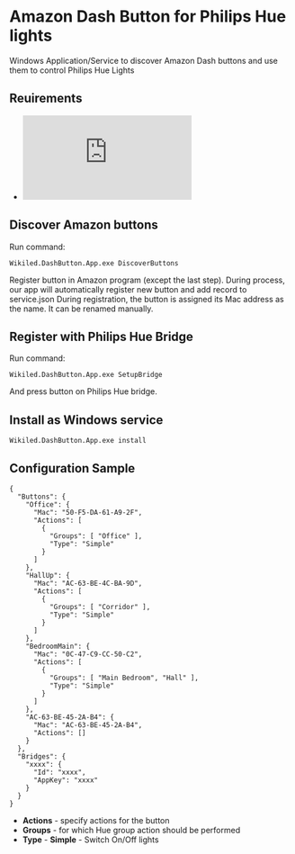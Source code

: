 # Amazon Dash Button for Philips Hue lights 

Windows Application/Service to discover Amazon Dash buttons and use them to control Philips Hue Lights

## Reuirements

* ![WinpCap](https://www.winpcap.org/install/default.htm)


## Discover Amazon buttons

Run command:
```
Wikiled.DashButton.App.exe DiscoverButtons
```

Register button in Amazon program (except the last step). 
During process, our app will automatically register new button and add record to service.json
During registration, the button is assigned its Mac address as the name. It can be renamed manually.

## Register with Philips Hue Bridge

Run command:
```
Wikiled.DashButton.App.exe SetupBridge
```

And press button on Philips Hue bridge.


## Install as Windows service
```
Wikiled.DashButton.App.exe install
```

## Configuration Sample

```
{
  "Buttons": {
    "Office": {
      "Mac": "50-F5-DA-61-A9-2F",
      "Actions": [
        {
          "Groups": [ "Office" ],
          "Type": "Simple"
        }
      ]
    },
    "HallUp": {
      "Mac": "AC-63-BE-4C-BA-9D",
      "Actions": [
        {
          "Groups": [ "Corridor" ],
          "Type": "Simple"
        }
      ]
    },
    "BedroomMain": {
      "Mac": "0C-47-C9-CC-50-C2",
      "Actions": [
        {
          "Groups": [ "Main Bedroom", "Hall" ],
          "Type": "Simple"
        }
      ]
    },
    "AC-63-BE-45-2A-B4": {
      "Mac": "AC-63-BE-45-2A-B4",
      "Actions": []
    }
  },
  "Bridges": {
    "xxxx": {
      "Id": "xxxx",
      "AppKey": "xxxx"
    }
  }
}
```

-  **Actions** - specify actions for the button
-  **Groups** - for which Hue group action should be performed
-  **Type** - **Simple** - Switch On/Off lights